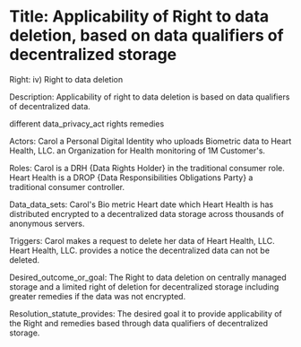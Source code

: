 # Title: Applicability of Right to data deletion, based on data qualifiers of decentralized storage #

Right: iv) Right to data deletion

Description: Applicability of right to data deletion is based on data qualifiers of decentralized data.

different data_privacy_act rights remedies

Actors: Carol a Personal Digital Identity who uploads Biometric data to Heart Health, LLC. an Organization for Health monitoring of 1M Customer's.

Roles: Carol is a DRH {Data Rights Holder} in the traditional consumer role. Heart Health is a DROP {Data Responsibilities Obligations Party} a traditional
consumer controller.

Data_data_sets: Carol's Bio metric Heart date which Heart Health is has distributed encrypted to a decentralized data storage across thousands of anonymous servers.

Triggers: Carol makes a request to delete her data of Heart Health, LLC. Heart Health, LLC. provides a notice the decentralized data can not be deleted.

Desired_outcome_or_goal: The Right to data deletion on centrally managed storage and a limited right of deletion for decentralized storage including
greater remedies if the data was not encrypted.

Resolution_statute_provides: The desired goal it to provide applicability of the Right and remedies based through data qualifiers of decentralized storage.

